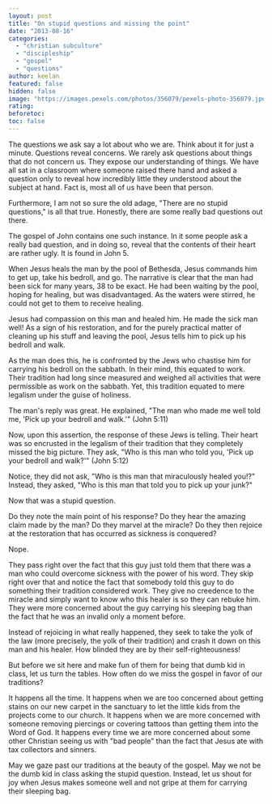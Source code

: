 ```yaml
---
layout: post
title: "On stupid questions and missing the point"
date: "2013-08-16"
categories: 
  - "christian subculture"
  - "discipleship"
  - "gospel"
  - "questions"
author: keelan
featured: false
hidden: false
image: "https://images.pexels.com/photos/356079/pexels-photo-356079.jpeg"
rating:
beforetoc:
toc: false
---
```


The questions we ask say a lot about who we are. Think about it for just a minute. Questions reveal concerns. We rarely ask questions about things that do not concern us. They expose our understanding of things. We have all sat in a classroom where someone raised there hand and asked a question only to reveal how incredibly little they understood about the subject at hand. Fact is, most all of us have been that person.

Furthermore, I am not so sure the old adage, "There are no stupid questions," is all that true. Honestly, there are some really bad questions out there.

The gospel of John contains one such instance. In it some people ask a really bad question, and in doing so, reveal that the contents of their heart are rather ugly. It is found in John 5.

When Jesus heals the man by the pool of Bethesda, Jesus commands him to get up, take his bedroll, and go. The narrative is clear that the man had been sick for many years, 38 to be exact. He had been waiting by the pool, hoping for healing, but was disadvantaged. As the waters were stirred, he could not get to them to receive healing.

Jesus had compassion on this man and healed him. He made the sick man well! As a sign of his restoration, and for the purely practical matter of cleaning up his stuff and leaving the pool, Jesus tells him to pick up his bedroll and walk.

As the man does this, he is confronted by the Jews who chastise him for carrying his bedroll on the sabbath. In their mind, this equated to work. Their tradition had long since measured and weighed all activities that were permissible as work on the sabbath. Yet, this tradition equated to mere legalism under the guise of holiness.

The man's reply was great. He explained, "The man who made me well told me, 'Pick up your bedroll and walk.'" (John 5:11)

Now, upon this assertion, the response of these Jews is telling. Their heart was so encrusted in the legalism of their tradition that they completely missed the big picture. They ask, "Who is this man who told you, 'Pick up your bedroll and walk?'" (John 5:12)

Notice, they did not ask, "Who is this man that miraculously healed you!?" Instead, they asked, "Who is this man that told you to pick up your junk?"

Now that was a stupid question.

Do they note the main point of his response? Do they hear the amazing claim made by the man? Do they marvel at the miracle? Do they then rejoice at the restoration that has occurred as sickness is conquered?

Nope.

They pass right over the fact that this guy just told them that there was a man who could overcome sickness with the power of his word. They skip right over that and notice the fact that somebody told this guy to do something their tradition considered work. They give no creedence to the miracle and simply want to know who this healer is so they can rebuke him. They were more concerned about the guy carrying his sleeping bag than the fact that he was an invalid only a moment before.

Instead of rejoicing in what really happened, they seek to take the yolk of the law (more precisely, the yolk of their tradition) and crash it down on this man and his healer. How blinded they are by their self-righteousness!

But before we sit here and make fun of them for being that dumb kid in class, let us turn the tables. How often do we miss the gospel in favor of our traditions?

It happens all the time. It happens when we are too concerned about getting stains on our new carpet in the sanctuary to let the little kids from the projects come to our church. It happens when we are more concerned with someone removing piercings or covering tattoos than getting them into the Word of God. It happens every time we are more concerned about some other Christian seeing us with "bad people" than the fact that Jesus ate with tax collectors and sinners.

May we gaze past our traditions at the beauty of the gospel. May we not be the dumb kid in class asking the stupid question. Instead, let us shout for joy when Jesus makes someone well and not gripe at them for carrying their sleeping bag.
